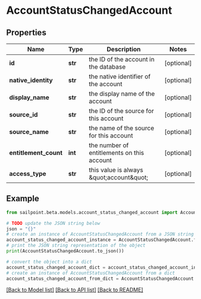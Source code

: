 # AccountStatusChangedAccount


## Properties

Name | Type | Description | Notes
------------ | ------------- | ------------- | -------------
**id** | **str** | the ID of the account in the database | [optional] 
**native_identity** | **str** | the native identifier of the account | [optional] 
**display_name** | **str** | the display name of the account | [optional] 
**source_id** | **str** | the ID of the source for this account | [optional] 
**source_name** | **str** | the name of the source for this account | [optional] 
**entitlement_count** | **int** | the number of entitlements on this account | [optional] 
**access_type** | **str** | this value is always \&quot;account\&quot; | [optional] 

## Example

```python
from sailpoint.beta.models.account_status_changed_account import AccountStatusChangedAccount

# TODO update the JSON string below
json = "{}"
# create an instance of AccountStatusChangedAccount from a JSON string
account_status_changed_account_instance = AccountStatusChangedAccount.from_json(json)
# print the JSON string representation of the object
print(AccountStatusChangedAccount.to_json())

# convert the object into a dict
account_status_changed_account_dict = account_status_changed_account_instance.to_dict()
# create an instance of AccountStatusChangedAccount from a dict
account_status_changed_account_from_dict = AccountStatusChangedAccount.from_dict(account_status_changed_account_dict)
```
[[Back to Model list]](../README.md#documentation-for-models) [[Back to API list]](../README.md#documentation-for-api-endpoints) [[Back to README]](../README.md)


